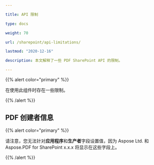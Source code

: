 ```yaml
---

title: API 限制

type: docs

weight: 70

url: /sharepoint/api-limitations/

lastmod: "2020-12-16"

description: 本文解释了一些 PDF SharePoint API 的限制。

---
```




{{% alert color="primary" %}}



在使用此组件时存在一些限制。



{{% /alert %}}

## PDF 创建者信息



{{% alert color="primary" %}}



请注意，您无法针对**应用程序**和**生产者**字段设置值，因为 Aspose Ltd. 和 Aspose.PDF for SharePoint x.x.x 将显示在这些字段上。




{{% /alert %}}